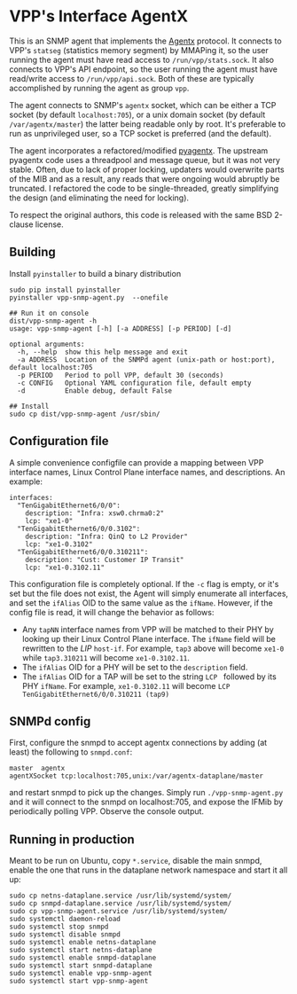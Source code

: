 # VPP's Interface AgentX

This is an SNMP agent that implements the [Agentx](https://datatracker.ietf.org/doc/html/rfc2257)
protocol. It connects to VPP's `statseg` (statistics memory segment) by MMAPing
it, so the user running the agent must have read access to `/run/vpp/stats.sock`.
It also connects to VPP's API endpoint, so the user running the agent must
have read/write access to `/run/vpp/api.sock`. Both of these are typically accomplished
by running the agent as group `vpp`.

The agent connects to SNMP's `agentx` socket, which can be either a TCP socket
(by default `localhost:705`), or a unix domain socket (by default `/var/agentx/master`)
the latter being readable only by root. It's preferable to run as unprivileged user,
so a TCP socket is preferred (and the default).

The agent incorporates a refactored/modified [pyagentx](https://github.com/hosthvo/pyagentx).
The upstream pyagentx code uses a threadpool and message queue, but it was not very stable.
Often, due to lack of proper locking, updaters would overwrite parts of the MIB and as a
result, any reads that were ongoing would abruptly be truncated. I refactored the code to
be single-threaded, greatly simplifying the design (and eliminating the need for locking).

To respect the original authors, this code is released with the same BSD 2-clause license.

## Building

Install `pyinstaller` to build a binary distribution

```
sudo pip install pyinstaller
pyinstaller vpp-snmp-agent.py  --onefile

## Run it on console
dist/vpp-snmp-agent -h
usage: vpp-snmp-agent [-h] [-a ADDRESS] [-p PERIOD] [-d]

optional arguments:
  -h, --help  show this help message and exit
  -a ADDRESS  Location of the SNMPd agent (unix-path or host:port), default localhost:705
  -p PERIOD   Period to poll VPP, default 30 (seconds)
  -c CONFIG   Optional YAML configuration file, default empty
  -d          Enable debug, default False

## Install
sudo cp dist/vpp-snmp-agent /usr/sbin/
```

## Configuration file

A simple convenience configfile can provide a mapping between VPP interface names, Linux Control Plane
interface names, and descriptions. An example:

```
interfaces:
  "TenGigabitEthernet6/0/0":
    description: "Infra: xsw0.chrma0:2"
    lcp: "xe1-0"
  "TenGigabitEthernet6/0/0.3102":
    description: "Infra: QinQ to L2 Provider"
    lcp: "xe1-0.3102"
  "TenGigabitEthernet6/0/0.310211":
    description: "Cust: Customer IP Transit"
    lcp: "xe1-0.3102.11"
```

This configuration file is completely optional. If the `-c` flag is empty, or it's set but the file does
not exist, the Agent will simply enumerate all interfaces, and set the `ifAlias` OID to the same value as
the `ifName`. However, if the config file is read, it will change the behavior as follows:

*  Any `tapNN` interface names from VPP will be matched to their PHY by looking up their Linux Control Plane
   interface. The `ifName` field will be rewritten to the _LIP_ `host-if`. For example, `tap3` above will
   become `xe1-0` while `tap3.310211` will become `xe1-0.3102.11`.
*  The `ifAlias` OID for a PHY will be set to the `description` field.
*  The `ifAlias` OID for a TAP will be set to the string `LCP ` followed by its PHY `ifName`. For example,
   `xe1-0.3102.11` will become `LCP TenGigabitEthernet6/0/0.310211 (tap9)`

## SNMPd config

First, configure the snmpd to accept agentx connections by adding (at least) the following
to `snmpd.conf`:
```
master  agentx
agentXSocket tcp:localhost:705,unix:/var/agentx-dataplane/master
```

and restart snmpd to pick up the changes. Simply run `./vpp-snmp-agent.py` and it
will connect to the snmpd on localhost:705, and expose the IFMib by periodically
polling VPP. Observe the console output.


## Running in production

Meant to be run on Ubuntu, copy `*.service`, disable the main snmpd, enable
the one that runs in the dataplane network namespace and start it all up:

```
sudo cp netns-dataplane.service /usr/lib/systemd/system/
sudo cp snmpd-dataplane.service /usr/lib/systemd/system/
sudo cp vpp-snmp-agent.service /usr/lib/systemd/system/
sudo systemctl daemon-reload
sudo systemctl stop snmpd
sudo systemctl disable snmpd
sudo systemctl enable netns-dataplane
sudo systemctl start netns-dataplane
sudo systemctl enable snmpd-dataplane
sudo systemctl start snmpd-dataplane
sudo systemctl enable vpp-snmp-agent
sudo systemctl start vpp-snmp-agent
```
